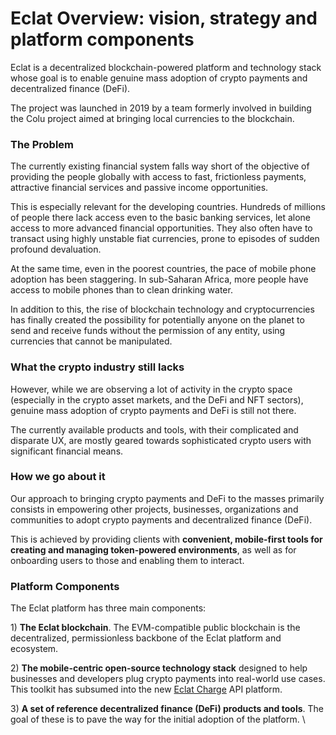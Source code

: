 # Eclat Overview: vision, strategy and platform components

Eclat is a decentralized blockchain-powered platform and technology stack whose goal is to enable genuine mass adoption of crypto payments and decentralized finance (DeFi).&#x20;

The project was launched in 2019 by a team formerly involved in building the Colu project aimed at bringing local currencies to the blockchain.&#x20;

### The Problem

The currently existing financial system falls way short of the objective of providing the people globally with access to fast, frictionless payments, attractive financial services and passive income opportunities.&#x20;

This is especially relevant for the developing countries. Hundreds of millions of people there lack access even to the basic banking services, let alone access to more advanced financial opportunities. They also often have to transact using highly unstable fiat currencies, prone to episodes of sudden profound devaluation.

At the same time, even in the poorest countries, the pace of mobile phone adoption has been staggering. In sub-Saharan Africa, more people have access to mobile phones than to clean drinking water.&#x20;

In addition to this, the rise of blockchain technology and cryptocurrencies has finally created the possibility for potentially anyone on the planet to send and receive funds without the permission of any entity, using currencies that cannot be manipulated.   &#x20;

### What the crypto industry still lacks

However, while we are observing a lot of activity in the crypto space (especially in the crypto asset markets, and the DeFi and NFT sectors), genuine mass adoption of crypto payments and DeFi is still not there.

The currently available products and tools, with their complicated and disparate UX, are mostly geared towards sophisticated crypto users with significant financial means. &#x20;

### How we go about it

Our approach to bringing crypto payments and DeFi to the masses primarily consists in empowering other projects, businesses, organizations and communities to adopt crypto payments and decentralized finance (DeFi).

This is achieved by providing clients with **convenient, mobile-first tools for creating and managing token-powered environments**, as well as for onboarding users to those and enabling them to interact. &#x20;

### Platform Components

The Eclat platform has three main components:&#x20;

1\) **The Eclat blockchain**. The EVM-compatible public blockchain is the decentralized, permissionless backbone of the Eclat platform and ecosystem.&#x20;

2\) **The mobile-centric open-source technology stack** designed to help businesses and developers plug crypto payments into real-world use cases. This toolkit has subsumed into the new [Eclat Charge](https://chargeweb3.com/) API platform.&#x20;

3\) **A set of reference decentralized finance (DeFi) products and tools**. The goal of these is to pave the way for the initial adoption of the platform. \
